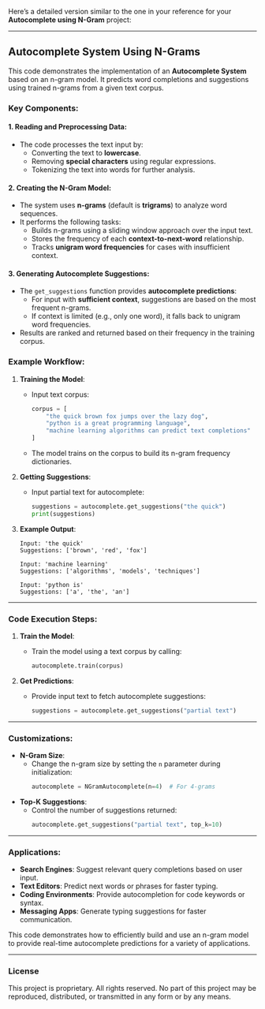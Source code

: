 Here’s a detailed version similar to the one in your reference for your **Autocomplete using N-Gram** project:

---

## Autocomplete System Using N-Grams

This code demonstrates the implementation of an **Autocomplete System** based on an n-gram model. It predicts word completions and suggestions using trained n-grams from a given text corpus.

### Key Components:

#### 1. Reading and Preprocessing Data:
- The code processes the text input by:
   - Converting the text to **lowercase**.
   - Removing **special characters** using regular expressions.
   - Tokenizing the text into words for further analysis.

#### 2. Creating the N-Gram Model:
- The system uses **n-grams** (default is **trigrams**) to analyze word sequences.
- It performs the following tasks:
   - Builds n-grams using a sliding window approach over the input text.
   - Stores the frequency of each **context-to-next-word** relationship.
   - Tracks **unigram word frequencies** for cases with insufficient context.

#### 3. Generating Autocomplete Suggestions:
- The `get_suggestions` function provides **autocomplete predictions**:
   - For input with **sufficient context**, suggestions are based on the most frequent n-grams.
   - If context is limited (e.g., only one word), it falls back to unigram word frequencies.
- Results are ranked and returned based on their frequency in the training corpus.

### Example Workflow:

1. **Training the Model**:
   - Input text corpus:
     ```python
     corpus = [
         "the quick brown fox jumps over the lazy dog",
         "python is a great programming language",
         "machine learning algorithms can predict text completions"
     ]
     ```
   - The model trains on the corpus to build its n-gram frequency dictionaries.

2. **Getting Suggestions**:
   - Input partial text for autocomplete:
     ```python
     suggestions = autocomplete.get_suggestions("the quick")
     print(suggestions)
     ```

3. **Example Output**:
   ```plaintext
   Input: 'the quick'
   Suggestions: ['brown', 'red', 'fox']

   Input: 'machine learning'
   Suggestions: ['algorithms', 'models', 'techniques']

   Input: 'python is'
   Suggestions: ['a', 'the', 'an']
   ```

---

### Code Execution Steps:
1. **Train the Model**:
   - Train the model using a text corpus by calling:
     ```python
     autocomplete.train(corpus)
     ```

2. **Get Predictions**:
   - Provide input text to fetch autocomplete suggestions:
     ```python
     suggestions = autocomplete.get_suggestions("partial text")
     ```

---

### Customizations:
- **N-Gram Size**:
   - Change the n-gram size by setting the `n` parameter during initialization:
     ```python
     autocomplete = NGramAutocomplete(n=4)  # For 4-grams
     ```
- **Top-K Suggestions**:
   - Control the number of suggestions returned:
     ```python
     autocomplete.get_suggestions("partial text", top_k=10)
     ```

---

### Applications:
- **Search Engines**: Suggest relevant query completions based on user input.
- **Text Editors**: Predict next words or phrases for faster typing.
- **Coding Environments**: Provide autocompletion for code keywords or syntax.
- **Messaging Apps**: Generate typing suggestions for faster communication.

This code demonstrates how to efficiently build and use an n-gram model to provide real-time autocomplete predictions for a variety of applications.

--- 
### License
This project is proprietary. All rights reserved. No part of this project may be reproduced, distributed, or transmitted in any form or by any means.
